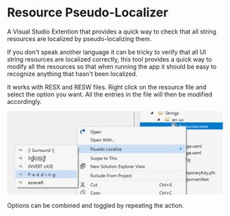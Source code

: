 # Resource Pseudo-Localizer

A Visual Studio Extention that provides a quick way to check that all string resources are localized by pseudo-localizing them.

If you don't speak another language it can be tricky to verify that all UI string resources are localized correctly, this tool provides a quick way to modify all the resources so that when running the app it should be easy to recognize anything that hasn't been localized.

It works with RESX and RESW files. Right click on the resource file and select the option you want. All the entries in the file will then be modified accordingly.

![Example of context menu](./assets/rpl-contextmenu.png)

Options can be combined and toggled by repeating the action.

